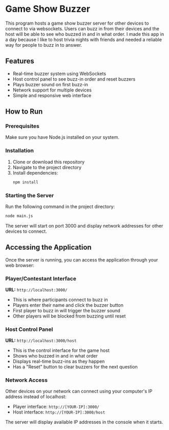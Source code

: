 # Game Show Buzzer

This program hosts a game show buzzer server for other devices to connect to via websockets. Users can buzz in from their devices and the host will be able to see who buzzed in and in what order. I made this app in a day because I like to host trivia nights with friends and needed a reliable way for people to buzz in to answer.

## Features

- Real-time buzzer system using WebSockets
- Host control panel to see buzz-in order and reset buzzers
- Plays buzzer sound on first buzz-in
- Network support for multiple devices
- Simple and responsive web interface

## How to Run

### Prerequisites

Make sure you have Node.js installed on your system.

### Installation

1. Clone or download this repository
2. Navigate to the project directory
3. Install dependencies:
   ```bash
   npm install
   ```

### Starting the Server

Run the following command in the project directory:

```bash
node main.js
```

The server will start on port 3000 and display network addresses for other devices to connect.

## Accessing the Application

Once the server is running, you can access the application through your web browser:

### Player/Contestant Interface

**URL:** `http://localhost:3000/`

- This is where participants connect to buzz in
- Players enter their name and click the buzzer button
- First player to buzz in will trigger the buzzer sound
- Other players will be blocked from buzzing until reset

### Host Control Panel

**URL:** `http://localhost:3000/host`

- This is the control interface for the game host
- Shows who buzzed in and in what order
- Displays real-time buzz-ins as they happen
- Has a "Reset" button to clear buzzers for the next question

### Network Access

Other devices on your network can connect using your computer's IP address instead of localhost:

- Player interface: `http://[YOUR-IP]:3000/`
- Host interface: `http://[YOUR-IP]:3000/host`

The server will display available IP addresses in the console when it starts.
